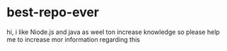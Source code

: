 # best-repo-ever

hi, i like Niode.js and java as weel 
ton increase knowledge
so please help me to increase mor information regarding this
